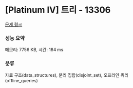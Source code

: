 # [Platinum IV] 트리 - 13306 

[문제 링크](https://www.acmicpc.net/problem/13306) 

### 성능 요약

메모리: 7756 KB, 시간: 184 ms

### 분류

자료 구조(data_structures), 분리 집합(disjoint_set), 오프라인 쿼리(offline_queries)

